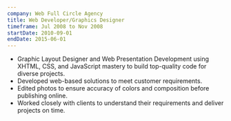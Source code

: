 ```yaml
---
company: Web Full Circle Agency
title: Web Developer/Graphics Designer
timeframe: Jul 2008 to Nov 2008
startDate: 2010-09-01
endDate: 2015-06-01
---
```


- Graphic Layout Designer and Web Presentation Development using XHTML, CSS, and JavaScript mastery to build top-quality code for diverse projects.
- Developed web-based solutions to meet customer requirements.
- Edited photos to ensure accuracy of colors and composition before publishing online.
- Worked closely with clients to understand their requirements and deliver projects on time.
